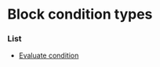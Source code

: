 # Block condition types


### List

 * [Evaluate condition](block_condition_types/evaluate_condition.md)
